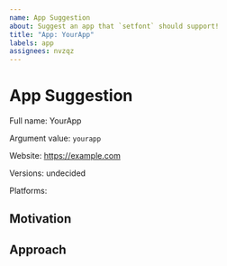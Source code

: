 ```yaml
---
name: App Suggestion
about: Suggest an app that `setfont` should support!
title: "App: YourApp"
labels: app
assignees: nvzqz
---
```


<!--
Thank you for suggestion an app for `setfont`!

Please fill in as much of the template below as possible. This helps us approach
supporting your suggested app.
-->

# App Suggestion

Full name: YourApp

<!--
Be sure that `yourapp` does not conflict with an existing app!
-->
Argument value: `yourapp`

<!--
Where can one go to read more about the app?
-->
Website: https://example.com

<!-- What app versions should we support? -->
Versions: undecided

Platforms:
<!--
- macOS
- Linux
- Windows
-->

## Motivation

<!--
Why should this app be supported?
-->

## Approach

<!--
How could we go about supporting this app?

If you're unsure, just write "Needs investigation". 🙂
-->
